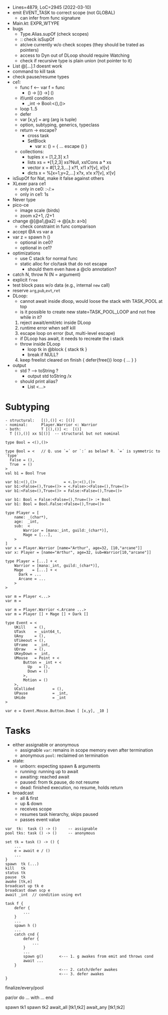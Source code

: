 - Lines=4879, LoC=2945 (2022-03-10)
- emit EVENT_TASK to correct scope (not GLOBAL)
  - can infer from func signature
- Main.kt: EXPR_WTYPE
- bugs
  - Type.Alias.supOf (check scopes)
  - :: check isSupOf
  - atcive currently w/o check scopes (they should be trated as pointers)
  - access to Dyn out of DLoop should require Watching
  - check if recursive type is plain union (not pointer to it)
- List @[...].1 doesnt work
- command to kill task
- check pause/resume types
- ce1:
  - func f <-- var f = func
    - () -> [() ->] ()
  - if/until condition
    - _int -> Bool:<(),()>
  - loop 1..5
  - defer
  - var [x,y] = arg   (arg is tuple)
  - option, subtyping, generics, typeclass
  - return -> escape?
    - cross task
    - SetBlock
      - var x: () = { ... escape () }
  - collections:
    - tuples
      x = [1,2,3]
      x.1
    - lists
      xs = *[1,2,3]
      xs?Null, xs!Cons
      a * xs
    - vector
      x = #[1,2,3,...]
      x?1, x!1
      x?[v], x![v]
    - dicts
      x = %[x=1,y=2,...]
      x?x, x!x
      x?[v], x![v]
- isSupOf for Nat, make it false against others
- XLexer para ce1
  - only in ce0: :-/:+
  - only in ce1: 1s
- Never type
- pico-ce
  - image scale (birds)
  - zoom x2+1, /2+1
- change @[@a1,@a2] -> @[a,b: a>b]
  - check constraint in func comparison
- accept @A vs var a
- var z = spawn h ()
  - optional in ce0?
  - optional in ce1?
- optimizations
  - use C stack for normal func
  - static alloc for clo/task that do not escape
    - should them even have a @clo annotation?
- catch N, throw N (N = argument)
- explicit `free`
- test block pass w/o data (e.g., internal `new` call)
- reserve `arg`,`pub`,`evt`,`ret`
- DLoop:
  - cannot await inside dloop, would loose the stack with TASK_POOL at top
  - is it possible to create new state=TASK_POOL_LOOP
    and not free while in it?
  1. reject await/emit/etc inside DLoop
  2. runtime error when self kill
  3. escape loop on error (but, multi-level escape)
  - if DLoop has await, it needs to recreate the i stack
  - throw inside DLoop
    - loop tk in @block { stack tk }
    - break if NULL?
  4. keep freelist cleared on finish
    {
      defer{free()}
      loop { ... }
    }
- output
  - std ? --> toString ?
    - output std toString /x
  - should print alias?
    - List <...>

# Subtyping
    - structural:   [(),()] <: [()]
    - nominal:      Player.Warrior <: Warrior
    - both:         T [(),()] <:  [()]
      T [(),()] xx S[()]  -- structural but not nominal

```
type Bool = <(),()>
```

```
type Bool = <   // Q. use `=´ or `:´ as below? R. `=´ is symmetric to `type`
  False = (),
  True  = ()
>
val b1 = Bool True

var b1:<(),()>            = <.1>:<(),()>
var b1:<False=(),True=()> = <.False>:<False=(),True=()>
var b1:<False=(),True=()> = False:<False=(),True=()>

var b1: Bool = False:<False=(),True=()> :+ Bool
var b1: Bool = Bool.False:<False=(),True=()>

```

```
type Player = [
    name: _(char*),
    age:  _int,
    sub:  <
        Warrior = [mana:_int, guild:_(char*)],
        Mage = [...],
    >
]
var x = Player.Warrior [name="Arthur", age=32, [10,"arcane"]]
var x: Player = [name="Arthur", age=32, sub=Warrior[10,"arcane"]]

type Player = [...] + <
    Warrior = [mana:_int, guild:_(char*)],
    Mage    = [...] + <
      Dark = ...
      Arcane = ...
    >
>

var m = Player <...>
var m = 

var m = Player.Warrior <.Arcane ...>
var m = Player [] + Mage [] + Dark []

```

```
type Event = <
    UKill    = (),
    UTask    = _uint64_t,
    UAny     = (),
    UTimeout = (),
    UFrame   = _int,
    UDraw    = (),
    UKeyDown = _int,
    UMouse   = Point + <
        Button = _int + <
          Up   = (),
          Down = ()
        >,
        Motion = ()
    >,
    UCollided        = (),
    UPause           = _int,
    UHide            = _int
>

var e = Event.Mouse.Button.Down [ [x,y], _10 ]
```

# Tasks

- either assignable or anonymous
    - assignable `var`: remains in scope memory even after termination
    - anonymous `pool`: reclaimed on termination
- state:
    - unborn:   expecting spawn & arguments
    - running:  running up to await
    - awaiting: reached await
    - paused:   from tk.pause, do not resume
    - dead:     finished execution, no resume, holds return
- broadcast
    - all & first
    - up & down
    - receives scope
    - resumes task hierarchy, skips paused
    - passes event value

```
var  tk:  task () -> ()     -- assignable
pool tks: task () -> ()     -- anonymous

set tk = task () -> () {
    ...
    e = await e / ()
    ...
}
spawn  tk (...) 
kill   tk
status tk
pause  tk
awake [tk,e]
broadcast up tk e
broadcast down scp e
await _int  // condition using evt

task f {
    defer {
        ...
    }
    ...
    spawn h ()
    ...
    catch cnd {
        defer {
            ...
        }
        ...
        spawn g()       <--- 1. g awakes from emit and throws cond
        await ...
    }
                        <--- 2. catch/defer awakes
                        <--- 3. defer awakes
}
```

finalize/every/pool

par/or do
    ...
with
    ...
end

spawn tk1
spawn tk2
await_all [tk1,tk2]
await_any [tk1,tk2]

